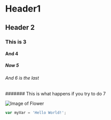 # Header1
## Header 2
### This is 3
#### And 4
##### Now 5
###### And 6 is the last
####### This is what happens if you try to do 7

![Image of Flower](https://img.freepik.com/free-psd/cineraria-flower-png-isolated-transparent-background_191095-10910.jpg?ga=GA1.1.1398436966.1748624236&semt=ais_items_boosted&w=740)
``` javascript
var myVar = 'Hello World!';
```
